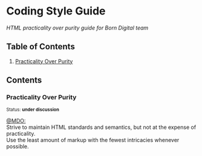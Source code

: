 # Coding Style Guide

*HTML practicality over purity guide for Born Digital team*

## Table of Contents

  1. [Practicality Over Purity](#practicality-over-purity)
  
## Contents

### Practicality Over Purity

<sup>Status: **under discussion** </sup>

<a href="http://codeguide.co/#html-reducing-markup">@MDO:</a> <br>
Strive to maintain HTML standards and semantics, but not at the expense of practicality. <br>
Use the least amount of markup with the fewest intricacies whenever possible.
 
